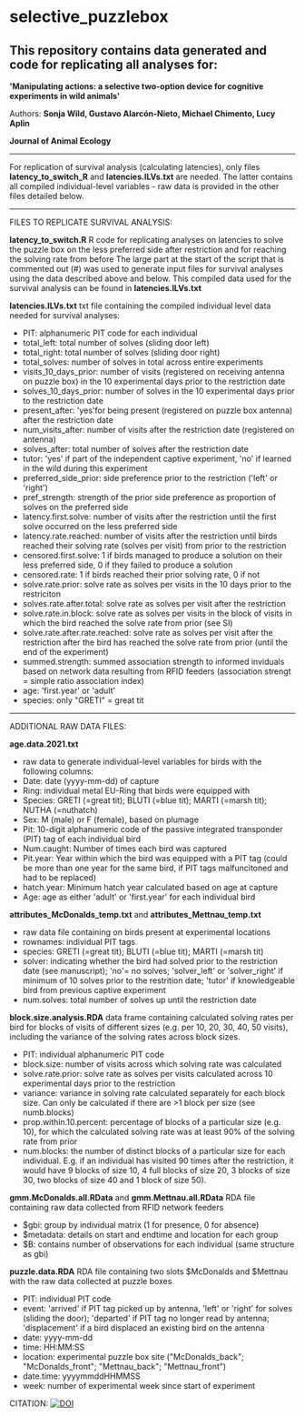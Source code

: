 # selective_puzzlebox

This repository contains data generated and code for replicating all analyses for:
---------------------------------------------------------------
**'Manipulating actions: a selective two-option device for cognitive experiments in wild animals'**

Authors: **Sonja Wild, Gustavo Alarcón-Nieto, Michael Chimento, Lucy Aplin**

**Journal of Animal Ecology**

---------------------------------------------------------------
For replication of survival analysis (calculating latencies), only files **latency_to_switch_R** and **latencies.ILVs.txt** are needed. The latter contains all compiled individual-level variables - raw data is provided in the other files detailed below. 

-------------------------------------------------------------
FILES TO REPLICATE SURVIVAL ANALYSIS:

**latency_to_switch.R**
R code for replicating analyses on latencies to solve the puzzle box on the less preferred side after restriction and for reaching the solving rate from before
The large part at the start of the script that is commented out (#) was used to generate input files for survival analyses using the data described above and below.
This compiled data used for the survival analysis can be found in **latencies.ILVs.txt**

**latencies.ILVs.txt**
txt file containing the compiled individual level data needed for survival analyses:
- PIT: alphanumeric PIT code for each individual
- total_left: total number of solves (sliding door left)
- total_right: total number of solves (sliding door right)
- total_solves: number of solves in total across entire experiments
- visits_10_days_prior: number of visits (registered on receiving antenna on puzzle box) in the 10 experimental days prior to the restriction date
- solves_10_days_prior: number of solves in the 10 experimental days prior to the restriction date
- present_after: 'yes'for being present (registered on puzzle box antenna) after the restriction date
- num_visits_after: number of visits after the restriction date (registered on antenna)
- solves_after: total number of solves after the restriction date
- tutor: 'yes' if part of the independent captive experiment, 'no' if learned in the wild during this experiment
- preferred_side_prior: side preference prior to the restriction ('left' or 'right')
- pref_strength: strength of the prior side preference as proportion of solves on the preferred side
- latency.first.solve: number of visits after the restriction until the first solve occurred on the less preferred side
- latency.rate.reached: number of visits after the restriction until birds reached their solving rate (solves per visit) from prior to the restriction
- censored.first.solve: 1 if birds managed to produce a solution on their less preferred side, 0 if they failed to produce a solution
- censored.rate: 1 if birds reached their prior solving rate, 0 if not
- solve.rate.prior: solve rate as solves per visits in the 10 days prior to the restriciton
- solves.rate.after.total: solve rate as solves per visit after the restriction
- solve.rate.in.block: solve rate as solves per visits in the block of visits in which the bird reached the solve rate from prior (see SI)
- solve.rate.after.rate.reached: solve rate as solves per visit after the restriction after the bird has reached the solve rate from prior (until the end of the experiment)
- summed.strength: summed association strength to informed inviduals based on network data resulting from RFID feeders (association strengt = simple ratio association index)
- age: 'first.year' or 'adult'
- species: only "GRETI" = great tit

---------------------------------------------------------------------------

ADDITIONAL RAW DATA FILES:

**age.data.2021.txt**
- raw data to generate individual-level variables for birds with the following columns:
- Date: date (yyyy-mm-dd) of capture 
- Ring: individual metal EU-Ring that birds were equipped with
- Species: GRETI (=great tit); BLUTI (=blue tit); MARTI (=marsh tit); NUTHA (=nuthatch)
- Sex: M (male) or F (female), based on plumage    
- Pit: 10-digit alphanumeric code of the passive integrated transponder (PIT) tag of each individual bird
- Num.caught: Number of times each bird was captured
- Pit.year: Year within which the bird was equipped with a PIT tag (could be more than one year for the same bird, if PIT tags malfuncitoned and had to be replaced)
- hatch.year: Minimum hatch year calculated based on age at capture
- Age: age as either 'adult' or 'first.year' for each individual bird

**attributes_McDonalds_temp.txt** and **attributes_Mettnau_temp.txt**
- raw data file containing on birds present at experimental locations
- rownames: individual PIT tags
- species: GRETI (=great tit); BLUTI (=blue tit); MARTI (=marsh tit)
- solver: indicating whether the bird had solved prior to the restriction date (see manuscript); 
'no'= no solves; 'solver_left' or 'solver_right' if minimum of 10 solves prior to the restrition date; 'tutor' if knowledgeable bird from previous captive experiment
- num.solves: total number of solves up until the restriction date

**block.size.analysis.RDA**
data frame containing calculated solving rates per bird for blocks of visits of different sizes (e.g. per 10, 20, 30, 40, 50 visits), including the variance of the solving rates across block sizes. 
- PIT: individual alphanumeric PIT code
- block.size: number of visits across which solving rate was calculated
- solve.rate.prior: solve rate as solves per visits calculated across 10 experimental days prior to the restriction
- variance: variance in solving rate calculated separately for each block size. Can only be calculated if there are >1 block per size (see numb.blocks)
- prop.within.10.percent: percentage of blocks of a particular size (e.g. 10), for which the calculated solving rate was at least 90% of the solving rate from prior
- num.blocks: the number of distinct blocks of a particular size for each individual. E.g. if an individual has visited 90 times after the restriction, it would have 9 blocks of size 10, 4 full blocks of size 20, 3 blocks of size 30, two blocks of size 40 and 1 block of size 50).

**gmm.McDonalds.all.RData** and **gmm.Mettnau.all.RData**
RDA file containing raw data collected from RFID network feeders
- $gbi: group by individual matrix (1 for presence, 0 for absence)
- $metadata: details on start and endtime and location for each group
- $B: contains number of observations for each individual (same structure as gbi)

**puzzle.data.RDA**
RDA file containing two slots $McDonalds and $Mettnau with the raw data collected at puzzle boxes
- PIT: individual PIT code
- event: 'arrived' if PIT tag picked up by antenna, 'left' or 'right' for solves (sliding the door); 'departed' if PIT tag no longer read by antenna; 
'displacement' if a bird displaced an existing bird on the antenna
- date: yyyy-mm-dd
- time: HH:MM:SS
- location: experimental puzzle box site ("McDonalds_back"; "McDonalds_front"; "Mettnau_back"; "Mettnau_front")
- date.time: yyyymmddHHMMSS
- week: number of experimental week since start of experiment

CITATION:
[![DOI](https://zenodo.org/badge/445620111.svg)](https://zenodo.org/badge/latestdoi/445620111)
